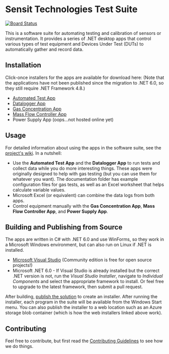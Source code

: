 # Sensit Technologies Test Suite
[![Board Status](https://dev.azure.com/sensittechnologies/1e996872-9b0d-441e-88e1-78124cb6ccbf/c2ca1a45-950b-40d7-bd83-b8d3d220ae6f/_apis/work/boardbadge/6e32bfb0-03fb-4a80-94b9-bc168eddd5a9?columnOptions=1)](https://dev.azure.com/sensittechnologies/1e996872-9b0d-441e-88e1-78124cb6ccbf/_boards/board/t/c2ca1a45-950b-40d7-bd83-b8d3d220ae6f/Microsoft.RequirementCategory/)

This is a software suite for automating testing and calibration of sensors or instrumentation.  It provides a series of .NET desktop apps that control various types of test equipment and Devices Under Test (DUTs) to automatically gather and record data.

## Installation
Click-once installers for the apps are available for download here:  (Note that the applications have not been published since the migration to .NET 6.0, so they still require .NET Framework 4.8.)
* [Automated Test App](https://clickonceapp.blob.core.windows.net/clickonce-app-container/calibration/publish.htm)
* [Datalogger App](https://clickonceapp.blob.core.windows.net/clickonce-app-container/Sensit.App.Log/Publish.html)
* [Gas Concentration App](https://clickonceapp.blob.core.windows.net/clickonce-app-container/gasconcentration/publish.htm)
* [Mass Flow Controller App](https://clickonceapp.blob.core.windows.net/clickonce-app-container/massflow/publish.htm)
* Power Supply App (oops...not hosted online yet)

## Usage
For detailed information about using the apps in the software suite, see the [project's wiki](https://github.com/SensitTechnologies/TestSuite/wiki).  In a nutshell:
* Use the **Automated Test App** and the **Datalogger App** to run tests and collect data while you do more interesting things.  These apps were originally designed to help with gas testing (but you can use them for whatever you want).  The documentation folder has example configuration files for gas tests, as well as an Excel worksheet that helps calculate variable values.
* Microsoft Excel (or equivalent) can combine the data logs from both apps.
* Control equipment manually with the **Gas Concentration App**, **Mass Flow Controller App**, and **Power Supply App**.

## Building and Publishing from Source
The apps are written in C# with .NET 6.0 and use WinForms, so they work in a Microsoft Windows environment, but can also run on Linux if .NET is installed.
* [Microsoft Visual Studio](https://visualstudio.microsoft.com) (Community edition is free for open source projects!)
* Microsoft .NET 6.0 - If Visual Studio is already installed but the correct .NET version is not, run the _Visual Studio Installer_, navigate to _Individual Components_ and select the appropriate framework to install.  Or feel free to upgrade to the latest framework, then submit a pull request.

After building, [publish the solution](https://docs.microsoft.com/en-us/dotnet/core/tutorials/publishing-with-visual-studio) to create an installer.  After running the installer, each program in the suite will be available from the Windows Start menu.  You can also publish the installer to a web location such as an Azure storage blob container (which is how the web installers linked above work).

## Contributing
Feel free to contribute, but first read the [Contributing Guidelines](https://github.com/SensitTechnologies/TestSuite/blob/master/CONTRIBUTING.md) to see how we do things.
